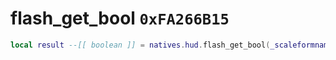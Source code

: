 # flash_get_bool `0xFA266B15`

```lua
local result --[[ boolean ]] = natives.hud.flash_get_bool(_scaleformname --[[ string ]], _scaleformvarname --[[ string ]])
```